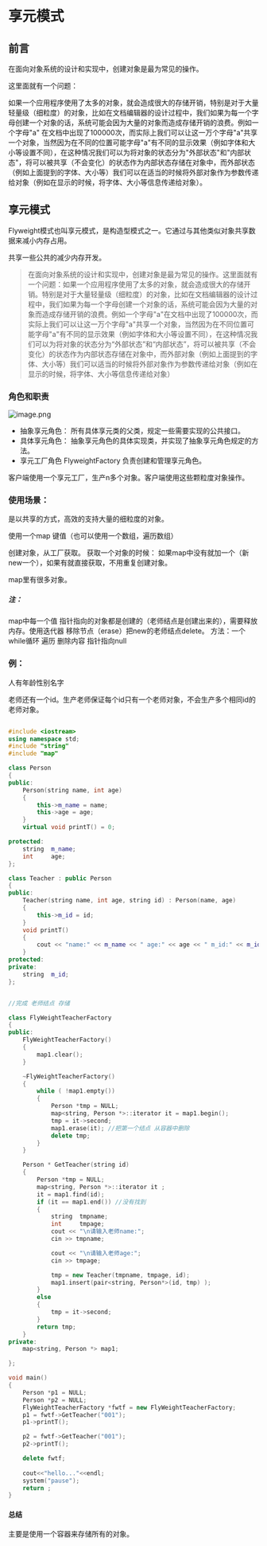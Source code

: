 # 享元模式

## 前言

在面向对象系统的设计和实现中，创建对象是最为常见的操作。

这里面就有一个问题：

如果一个应用程序使用了太多的对象，就会造成很大的存储开销，特别是对于大量轻量级（细粒度）的对象，比如在文档编辑器的设计过程中，我们如果为每一个字母创建一个对象的话，系统可能会因为大量的对象而造成存储开销的浪费。例如一个字母"a" 在文档中出现了100000次，而实际上我们可以让这一万个字母"a"共享一个对象，当然因为在不同的位置可能字母"a"有不同的显示效果（例如字体和大小等设置不同），在这种情况我们可以为将对象的状态分为"外部状态"和"内部状态"，将可以被共享（不会变化）的状态作为内部状态存储在对象中，而外部状态（例如上面提到的字体、大小等）我们可以在适当的时候将外部对象作为参数传递给对象（例如在显示的时候，将字体、大小等信息传递给对象）。

## 享元模式

Flyweight模式也叫享元模式，是构造型模式之一。它通过与其他类似对象共享数据来减小内存占用。

共享一些公共的减少内存开发。

> 在面向对象系统的设计和实现中，创建对象是最为常见的操作。这里面就有一个问题：如果一个应用程序使用了太多的对象，就会造成很大的存储开销。特别是对于大量轻量级（细粒度）的对象，比如在文档编辑器的设计过程中，我们如果为每一个字母创建一个对象的话，系统可能会因为大量的对象而造成存储开销的浪费。例如一个字母"a"在文档中出现了100000次，而实际上我们可以让这一万个字母"a"共享一个对象，当然因为在不同位置可能字母"a"有不同的显示效果（例如字体和大小等设置不同），在这种情况我们可以为将对象的状态分为“外部状态”和“内部状态”，将可以被共享（不会变化）的状态作为内部状态存储在对象中，而外部对象（例如上面提到的字体、大小等）我们可以适当的时候将外部对象作为参数传递给对象（例如在显示的时候，将字体、大小等信息传递给对象）

### 角色和职责

![image.png](https://upload-images.jianshu.io/upload_images/1892989-ccb53540aaa4029f.png?imageMogr2/auto-orient/strip%7CimageView2/2/w/1240)

- 抽象享元角色：
  所有具体享元类的父类，规定一些需要实现的公共接口。
- 具体享元角色：
   抽象享元角色的具体实现类，并实现了抽象享元角色规定的方法。
- 享元工厂角色 FlyweightFactory
   负责创建和管理享元角色。

客户端使用一个享元工厂，生产n多个对象。客户端使用这些颗粒度对象操作。

### 使用场景：

是以共享的方式，高效的支持大量的细粒度的对象。


使用一个map 键值（也可以使用一个数组，遍历数组）  

创建对象，从工厂获取。
获取一个对象的时候：
如果map中没有就加一个（新new一个），如果有就直接获取，不用重复创建对象。

map里有很多对象。

##### 注：

map中每一个值 指针指向的对象都是创建的（老师结点是创建出来的），需要释放内存。使用迭代器 移除节点（erase）把new的老师结点delete。
方法：一个while循环 遍历
删除内容  指针指向null

### 例：

人有年龄性别名字

老师还有一个id。生产老师保证每个id只有一个老师对象，不会生产多个相同id的老师对象。

```c++

#include <iostream>
using namespace std;
#include "string"
#include "map"

class Person
{
public:
	Person(string name, int age)
	{
		this->m_name = name;
		this->age = age;
	}
	virtual void printT() = 0;

protected:
	string	m_name;
	int		age;
};

class Teacher : public Person
{
public:
	Teacher(string name, int age, string id) : Person(name, age)
	{
		this->m_id = id;
	}
	void printT()
	{
		cout << "name:" << m_name << " age:" << age << " m_id:" << m_id << endl;
 	}
protected:
private:
	string	m_id;
};


//完成 老师结点 存储

class FlyWeightTeacherFactory 
{
public:
	FlyWeightTeacherFactory()
	{
		map1.clear();
	}

	~FlyWeightTeacherFactory()
	{
		while ( !map1.empty())
		{
			Person *tmp = NULL;
			map<string, Person *>::iterator it = map1.begin();
			tmp = it->second;
			map1.erase(it); //把第一个结点 从容器中删除
			delete tmp;
		}
	}

	Person * GetTeacher(string id)
	{
		Person *tmp = NULL;
		map<string, Person *>::iterator it ;
		it = map1.find(id);
		if (it == map1.end()) //没有找到
		{
			string	tmpname;
			int		tmpage;
			cout << "\n请输入老师name:";
			cin >> tmpname;

			cout << "\n请输入老师age:";
			cin >> tmpage;

			tmp = new Teacher(tmpname, tmpage, id);
			map1.insert(pair<string, Person*>(id, tmp) );
		}
		else
		{
			tmp = it->second;
		}
		return tmp;
	}
private:
	map<string, Person *> map1;

};

void main()
{
	Person *p1 = NULL;
	Person *p2 = NULL;
	FlyWeightTeacherFactory *fwtf = new FlyWeightTeacherFactory;
	p1 = fwtf->GetTeacher("001");
	p1->printT();

	p2 = fwtf->GetTeacher("001");
	p2->printT();

	delete fwtf;
	
	cout<<"hello..."<<endl;
	system("pause");
	return ;
}
```

#### 总结

主要是使用一个容器来存储所有的对象。